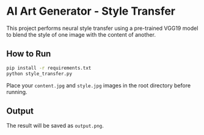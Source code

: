 # AI Art Generator - Style Transfer

This project performs neural style transfer using a pre-trained VGG19 model to blend the style of one image with the content of another.

## How to Run
```bash
pip install -r requirements.txt
python style_transfer.py
```

Place your `content.jpg` and `style.jpg` images in the root directory before running.

## Output
The result will be saved as `output.png`.
